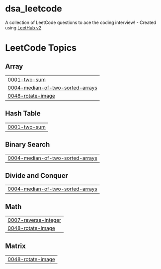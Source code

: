 # dsa_leetcode
A collection of LeetCode questions to ace the coding interview! - Created using [LeetHub v2](https://github.com/arunbhardwaj/LeetHub-2.0)

<!---LeetCode Topics Start-->
# LeetCode Topics
## Array
|  |
| ------- |
| [0001-two-sum](https://github.com/YashvardhanBhawnani/dsa_leetcode/tree/master/0001-two-sum) |
| [0004-median-of-two-sorted-arrays](https://github.com/YashvardhanBhawnani/dsa_leetcode/tree/master/0004-median-of-two-sorted-arrays) |
| [0048-rotate-image](https://github.com/YashvardhanBhawnani/dsa_leetcode/tree/master/0048-rotate-image) |
## Hash Table
|  |
| ------- |
| [0001-two-sum](https://github.com/YashvardhanBhawnani/dsa_leetcode/tree/master/0001-two-sum) |
## Binary Search
|  |
| ------- |
| [0004-median-of-two-sorted-arrays](https://github.com/YashvardhanBhawnani/dsa_leetcode/tree/master/0004-median-of-two-sorted-arrays) |
## Divide and Conquer
|  |
| ------- |
| [0004-median-of-two-sorted-arrays](https://github.com/YashvardhanBhawnani/dsa_leetcode/tree/master/0004-median-of-two-sorted-arrays) |
## Math
|  |
| ------- |
| [0007-reverse-integer](https://github.com/YashvardhanBhawnani/dsa_leetcode/tree/master/0007-reverse-integer) |
| [0048-rotate-image](https://github.com/YashvardhanBhawnani/dsa_leetcode/tree/master/0048-rotate-image) |
## Matrix
|  |
| ------- |
| [0048-rotate-image](https://github.com/YashvardhanBhawnani/dsa_leetcode/tree/master/0048-rotate-image) |
<!---LeetCode Topics End-->